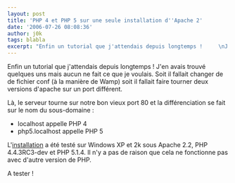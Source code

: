 ```yaml
---
layout: post
title: 'PHP 4 et PHP 5 sur une seule installation d''Apache 2'
date: '2006-07-26 08:08:36'
author: j0k
tags: blabla
excerpt: "Enfin un tutorial que j'attendais depuis longtemps !     \nJ'en avais trouvé quelques uns mais aucun ne fait ce que je voulais. Soit il fallait changer de de fichier conf (à la manière de Wamp) soit il fallait faire tourner deux versions d'apache sur un port différent.  \n  \nLà, le serveur tourne sur notre bon vieux port 80 et la différenciation se      …"
---
```


Enfin un tutorial que j'attendais depuis longtemps !
J'en avais trouvé quelques uns mais aucun ne fait ce que je voulais. Soit il fallait changer de de fichier conf (à la manière de Wamp) soit il fallait faire tourner deux versions d'apache sur un port différent.

Là, le serveur tourne sur notre bon vieux port 80 et la différenciation se fait sur le nom du sous-domaine :
* localhost appelle PHP 4
* php5.localhost appelle PHP 5

L'[installation](http://devzone.zend.com/node/view/id/633) a été testé sur Windows XP et 2k sous Apache 2.2, PHP 4.4.3RC3-dev et PHP 5.1.4. Il n'y a pas de raison que cela ne fonctionne pas avec d'autre version de PHP.

A tester !
